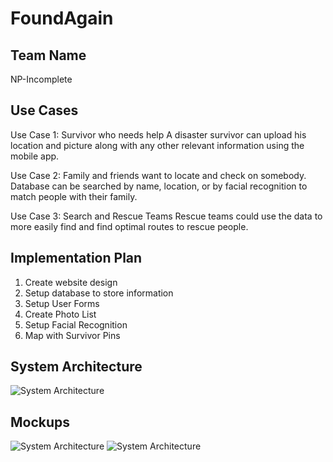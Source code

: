 # FoundAgain

## Team Name
NP-Incomplete

## Use Cases
Use Case 1: Survivor who needs help
	A disaster survivor can upload his location and picture along with any other relevant information using the mobile app.

Use Case 2: Family and friends want to locate and check on somebody.
	Database can be searched by name, location, or by facial recognition to match people with their family.

Use Case 3: Search and Rescue Teams
	Rescue teams could use the data to more easily find and find optimal routes to rescue people.

## Implementation Plan
1.	Create website design
2.	Setup database to store information
3.	Setup User Forms
4.	Create Photo List
5.	Setup Facial Recognition
6.	Map with Survivor Pins

## System Architecture
![System Architecture]()

## Mockups
![System Architecture]()
![System Architecture]()
